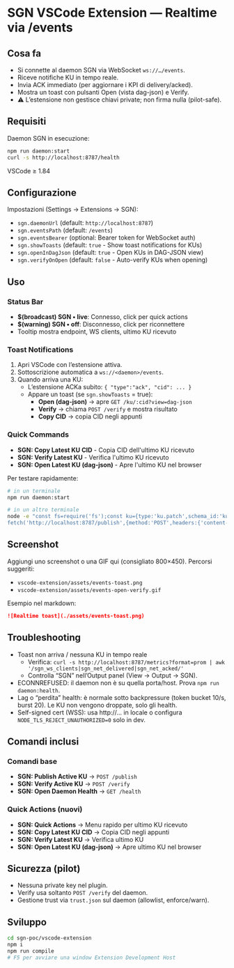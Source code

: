 # SGN VSCode Extension — Realtime via /events

## Cosa fa
- Si connette al daemon SGN via WebSocket `ws://…/events`.
- Riceve notifiche KU in tempo reale.
- Invia ACK immediato (per aggiornare i KPI di delivery/acked).
- Mostra un toast con pulsanti Open (vista dag-json) e Verify.
- ⚠️ L’estensione non gestisce chiavi private; non firma nulla (pilot-safe).

## Requisiti
Daemon SGN in esecuzione:

```bash
npm run daemon:start
curl -s http://localhost:8787/health
```

VSCode ≥ 1.84

## Configurazione
Impostazioni (Settings → Extensions → SGN):
- `sgn.daemonUrl` (default: `http://localhost:8787`)
- `sgn.eventsPath` (default: `/events`)
- `sgn.eventsBearer` (optional: Bearer token for WebSocket auth)
- `sgn.showToasts` (default: `true` - Show toast notifications for KUs)
- `sgn.openInDagJson` (default: `true` - Open KUs in DAG-JSON view)
- `sgn.verifyOnOpen` (default: `false` - Auto-verify KUs when opening)

## Uso

### Status Bar
- **$(broadcast) SGN • live**: Connesso, click per quick actions
- **$(warning) SGN • off**: Disconnesso, click per riconnettere
- Tooltip mostra endpoint, WS clients, ultimo KU ricevuto

### Toast Notifications
1. Apri VSCode con l’estensione attiva.
2. Sottoscrizione automatica a `ws://<daemon>/events`.
3. Quando arriva una KU:
   - L’estensione ACKa subito: `{ "type":"ack", "cid": ... }`
   - Appare un toast (se `sgn.showToasts` = true):
     - **Open (dag-json)** → apre `GET /ku/:cid?view=dag-json`
     - **Verify** → chiama `POST /verify` e mostra risultato
     - **Copy CID** → copia CID negli appunti

### Quick Commands
- **SGN: Copy Latest KU CID** - Copia CID dell'ultimo KU ricevuto
- **SGN: Verify Latest KU** - Verifica l'ultimo KU ricevuto
- **SGN: Open Latest KU (dag-json)** - Apre l'ultimo KU nel browser

Per testare rapidamente:

```bash
# in un terminale
npm run daemon:start

# in un altro terminale
node -e "const fs=require('fs');const ku={type:'ku.patch',schema_id:'ku.v1',payload:{title:'hello'},parents:[],sources:[],tests:[],provenance:{agent_pubkey:null},tags:[]}; \
fetch('http://localhost:8787/publish',{method:'POST',headers:{'content-type':'application/json'},body:JSON.stringify({ku,verify:false})}).then(r=>r.json()).then(console.log)"
```

## Screenshot
Aggiungi uno screenshot o una GIF qui (consigliato 800×450).
Percorsi suggeriti:
- `vscode-extension/assets/events-toast.png`
- `vscode-extension/assets/events-open-verify.gif`

Esempio nel markdown:

```md
![Realtime toast](./assets/events-toast.png)
```

## Troubleshooting
- Toast non arriva / nessuna KU in tempo reale
  - Verifica: `curl -s http://localhost:8787/metrics?format=prom | awk '/sgn_ws_clients|sgn_net_delivered|sgn_net_acked/'`
  - Controlla “SGN” nell’Output panel (View → Output → SGN).
- ECONNREFUSED: il daemon non è su quella porta/host. Prova `npm run daemon:health`.
- Lag o “perdita” health: è normale sotto backpressure (token bucket 10/s, burst 20). Le KU non vengono droppate, solo gli health.
- Self-signed cert (WSS): usa http://… in locale o configura `NODE_TLS_REJECT_UNAUTHORIZED=0` solo in dev.

## Comandi inclusi

### Comandi base
- **SGN: Publish Active KU** → `POST /publish`
- **SGN: Verify Active KU** → `POST /verify`
- **SGN: Open Daemon Health** → `GET /health`

### Quick Actions (nuovi)
- **SGN: Quick Actions** → Menu rapido per ultimo KU ricevuto
- **SGN: Copy Latest KU CID** → Copia CID negli appunti
- **SGN: Verify Latest KU** → Verifica ultimo KU
- **SGN: Open Latest KU (dag-json)** → Apre ultimo KU nel browser

## Sicurezza (pilot)
- Nessuna private key nel plugin.
- Verify usa soltanto `POST /verify` del daemon.
- Gestione trust via `trust.json` sul daemon (allowlist, enforce/warn).

## Sviluppo
```bash
cd sgn-poc/vscode-extension
npm i
npm run compile
# F5 per avviare una window Extension Development Host
```

